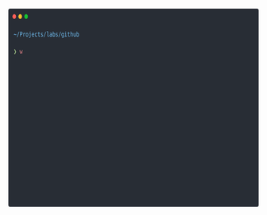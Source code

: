<div align="center">
	<br>
	<img src="https://raw.githubusercontent.com/ToanhZ00Z/ToanhZ00Z/master/header.svg" width="800" height="400">
	<br>
</div>
<!-- <div align="center">
	<br>
	<img src="https://raw.githubusercontent.com/ToanhZ00Z/ToanhZ00Z/master/git-commit.svg" width="800" height="400">
	<br>
</div> -->
<!-- <p align="center">
<a href="https://twitter.com/ToanhZ00Z" target="blank"><img align="center" src="https://cdn.jsdelivr.net/npm/simple-icons@3.0.1/icons/twitter.svg" alt="hong4rc" height="30" width="30" /></a>
<a href="https://fb.com/ToanhZ00Z" target="blank"><img align="center" src="https://cdn.jsdelivr.net/npm/simple-icons@3.0.1/icons/facebook.svg" alt="hong4rc" height="30" width="30" /></a>
<a href="https://instagram.com/toanhz00z" target="blank"><img align="center" src="https://cdn.jsdelivr.net/npm/simple-icons@3.0.1/icons/instagram.svg" alt="hong4rc" height="30" width="30" /></a>
<!-- <a href="https://lolchess.gg/profile/vn/Toanh-Toanh" target="blank"><img align="center" src="https://upload.wikimedia.org/wikipedia/commons/f/f8/Teamfight_Tactics_logo.svg" alt="hong4rc" height="30" width="30" /></a> -->
<!-- </p> -->
